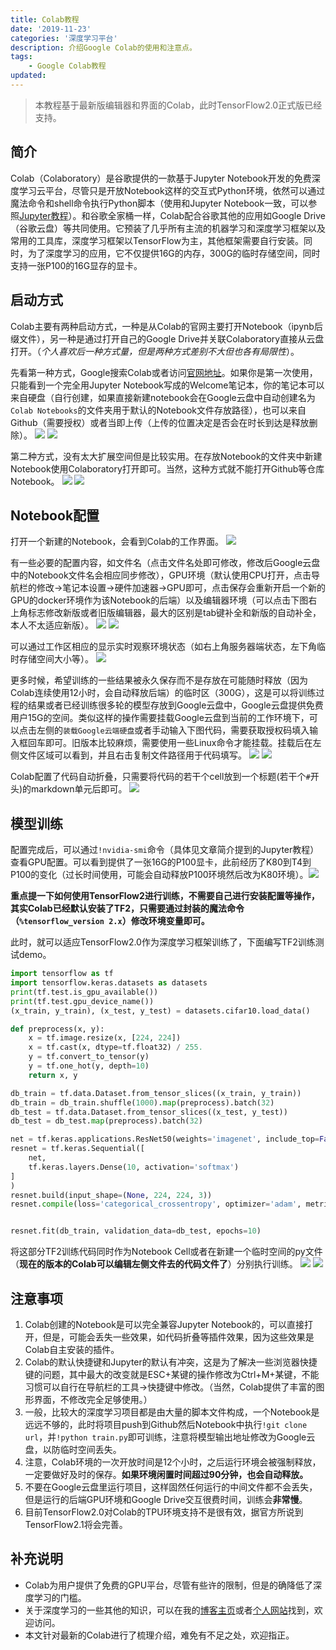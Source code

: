 ```yaml
---
title: Colab教程
date: '2019-11-23'
categories: '深度学习平台'
description: 介绍Google Colab的使用和注意点。
tags: 
    - Google Colab教程
updated: 
---
```



>本教程基于最新版编辑器和界面的Colab，此时TensorFlow2.0正式版已经支持。


## 简介
Colab（Colaboratory）是谷歌提供的一款基于Jupyter Notebook开发的免费深度学习云平台，尽管只是开放Notebook这样的交互式Python环境，依然可以通过魔法命令和shell命令执行Python脚本（使用和Jupyter Notebook一致，可以参照[Jupyter教程](https://blog.csdn.net/zhouchen1998/article/details/100126865)）。和谷歌全家桶一样，Colab配合谷歌其他的应用如Google Drive（谷歌云盘）等共同使用。它预装了几乎所有主流的机器学习和深度学习框架以及常用的工具库，深度学习框架以TensorFlow为主，其他框架需要自行安装。同时，为了深度学习的应用，它不仅提供16G的内存，300G的临时存储空间，同时支持一张P100的16G显存的显卡。


## 启动方式
Colab主要有两种启动方式，一种是从Colab的官网主要打开Notebook（ipynb后缀文件），另一种是通过打开自己的Google Drive并关联Colaboratory直接从云盘打开。（*个人喜欢后一种方式量，但是两种方式差别不大但也各有局限性*）。

先看第一种方式，Google搜索Colab或者访问[官网地址](https://colab.research.google.com/)。如果你是第一次使用，只能看到一个完全用Jupyter Notebook写成的Welcome笔记本，你的笔记本可以来自硬盘（自行创建，如果直接新建notebook会在Google云盘中自动创建名为`Colab Notebooks`的文件夹用于默认的Notebook文件存放路径），也可以来自Github（需要授权）或者当即上传（上传的位置决定是否会在时长到达是释放删除）。
![](/asset/2019-11-23/colab_search.png)
![](/asset/2019-11-23/colab.png)

第二种方式，没有太大扩展空间但是比较实用。在存放Notebook的文件夹中新建Notebook使用Colaboratory打开即可。当然，这种方式就不能打开Github等仓库Notebook。
![](/asset/2019-11-23/new_notebook.png)
![](/asset/2019-11-23/open_notebook.png)


## Notebook配置
打开一个新建的Notebook，会看到Colab的工作界面。
![](/asset/2019-11-23/init_notebook.png)

有一些必要的配置内容，如文件名（点击文件名处即可修改，修改后Google云盘中的Notebook文件名会相应同步修改），GPU环境（默认使用CPU打开，点击导航栏的修改->笔记本设置->硬件加速器->GPU即可，点击保存会重新开启一个新的GPU的docker环境作为该Notebook的后端）以及编辑器环境（可以点击下图右上角标志修改新版或者旧版编辑器，最大的区别是tab键补全和新版的自动补全，本人不太适应新版）。
![](/asset/2019-11-23/open_gpu.png)
![](/asset/2019-11-23/editor.png)

可以通过工作区相应的显示实时观察环境状态（如右上角服务器端状态，左下角临时存储空间大小等）。
![](/asset/2019-11-23/gpu_state.png)

更多时候，希望训练的一些结果被永久保存而不是存放在可能随时释放（因为Colab连续使用12小时，会自动释放后端）的临时区（300G），这是可以将训练过程的结果或者已经训练很多轮的模型存放到Google云盘中，Google云盘提供免费用户15G的空间。类似这样的操作需要挂载Google云盘到当前的工作环境下，可以点击左侧的`装载Google云端硬盘`或者手动输入下图代码，需要获取授权码填入输入框回车即可。旧版本比较麻烦，需要使用一些Linux命令才能挂载。挂载后在左侧文件区域可以看到，并且右击复制文件路径用于代码填写。
![](/asset/2019-11-23/mount.png)
![](/asset/2019-11-23/mounted.png)

Colab配置了代码自动折叠，只需要将代码的若干个cell放到一个标题(若干个`#`开头)的markdown单元后即可。
![](/asset/2019-11-23/indent.png)


## 模型训练
配置完成后，可以通过`!nvidia-smi`命令（具体见文章简介提到的Jupyter教程）查看GPU配置。可以看到提供了一张16G的P100显卡，此前经历了K80到T4到P100的变化（过长时间使用，可能会自动释放P100环境然后改为K80环境）。![](/asset/2019-11-23/nvidia.png)

**重点提一下如何使用TensorFlow2进行训练，不需要自己进行安装配置等操作，其实Colab已经默认安装了TF2，只需要通过封装的魔法命令（`%tensorflow_version 2.x`）修改环境变量即可。**

此时，就可以适应TensorFlow2.0作为深度学习框架训练了，下面编写TF2训练测试demo。
```python
import tensorflow as tf
import tensorflow.keras.datasets as datasets
print(tf.test.is_gpu_available())
print(tf.test.gpu_device_name())
(x_train, y_train), (x_test, y_test) = datasets.cifar10.load_data()

def preprocess(x, y):
    x = tf.image.resize(x, [224, 224])
    x = tf.cast(x, dtype=tf.float32) / 255.
    y = tf.convert_to_tensor(y)
    y = tf.one_hot(y, depth=10)
    return x, y

db_train = tf.data.Dataset.from_tensor_slices((x_train, y_train))
db_train = db_train.shuffle(1000).map(preprocess).batch(32)
db_test = tf.data.Dataset.from_tensor_slices((x_test, y_test))
db_test = db_test.map(preprocess).batch(32)

net = tf.keras.applications.ResNet50(weights='imagenet', include_top=False, pooling='max')
resnet = tf.keras.Sequential([
    net, 
    tf.keras.layers.Dense(10, activation='softmax')
]
)
resnet.build(input_shape=(None, 224, 224, 3))
resnet.compile(loss='categorical_crossentropy', optimizer='adam', metrics=['accuracy'])


resnet.fit(db_train, validation_data=db_test, epochs=10)
```
将这部分TF2训练代码同时作为Notebook Cell或者在新建一个临时空间的py文件（**现在的版本的Colab可以编辑左侧文件去的代码文件了**）分别执行训练。
![](/asset/2019-11-23/train_cell.png)
![](/asset/2019-11-23/train_shell.png)


## 注意事项
1. Colab创建的Notebook是可以完全兼容Jupyter Notebook的，可以直接打开，但是，可能会丢失一些效果，如代码折叠等插件效果，因为这些效果是Colab自主安装的插件。
2. Colab的默认快捷键和Jupyter的默认有冲突，这是为了解决一些浏览器快捷键的问题，其中最大的改变就是ESC+某键的操作修改为Ctrl+M+某键，不能习惯可以自行在导航栏的工具->快捷键中修改。（当然，Colab提供了丰富的图形界面，不修改完全足够使用。）
3. 一般，比较大的深度学习项目都是由大量的脚本文件构成，一个Notebook是远远不够的，此时将项目push到Github然后Notebook中执行`!git clone url`，并`!python train.py`即可训练，注意将模型输出地址修改为Google云盘，以防临时空间丢失。
4. 注意，Colab环境的一次开放时间是12个小时，之后运行环境会被强制释放，一定要做好及时的保存。**如果环境闲置时间超过90分钟，也会自动释放。**
5. 不要在Google云盘里运行项目，这样固然任何运行的中间文件都不会丢失，但是运行的后端GPU环境和Google Drive交互很费时间，训练会**非常慢**。
6. 目前TensorFlow2.0对Colab的TPU环境支持不是很有效，据官方所说到TensorFlow2.1将会完善。


## 补充说明
- Colab为用户提供了免费的GPU平台，尽管有些许的限制，但是的确降低了深度学习的门槛。
- 关于深度学习的一些其他的知识，可以在我的[博客主页](https://blog.csdn.net/zhouchen1998)或者[个人网站](https://luanshiyinyang.github.io)找到，欢迎访问。
- 本文针对最新的Colab进行了梳理介绍，难免有不足之处，欢迎指正。